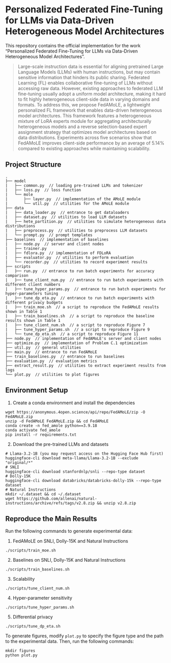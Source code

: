 # Personalized Federated Fine-Tuning for LLMs via Data-Driven Heterogeneous Model Architectures
This repository contains the official implementation for the work 
“Personalized Federated Fine-Tuning for LLMs via Data-Driven Heterogeneous Model Architectures”.
> Large-scale instruction data is essential for aligning pretrained Large Language Models (LLMs) 
> with human instructions, but may contain sensitive information that hinders its public sharing. 
> Federated Learning (FL) enables collaborative fine-tuning of LLMs without accessing raw data. 
> However, existing approaches to federated LLM fine-tuning usually adopt a uniform model architecture, 
> making it hard to fit highly heterogeneous client-side data in varying domains and formats. 
> To address this, we propose FedAMoLE, a lightweight personalized FL framework that enables 
> data-driven heterogeneous model architectures. This framework features a heterogeneous mixture of LoRA experts module 
> for aggregating architecturally heterogeneous models and a reverse selection-based expert assignment strategy 
> that optimizes model architectures based on data distributions. 
> Experiments across five scenarios show that FedAMoLE improves client-side performance 
> by an average of 5.14% compared to existing approaches while maintaining scalability.

## Project Structure
```
.
├── model
|   ├── common.py  // loading pre-trained LLMs and tokenizer
|   ├── loss.py  // loss function
|   └── mole
|       ├── layer.py  // implementation of the AMoLE module
|       └── util.py  // utilities for the AMoLE module
├── data
|   ├── data_loader.py  // entrance to get dataloaders
|   ├── dataset.py  // utilities to load LLM datasets
|   ├── hete_partition.py  // utilities to simulate heterogeneous data distributions
|   ├── preprocess.py  // utilities to preprocess LLM datasets
|   └── prompt.py  // prompt templates
├── baselines  // implementation of baselines
|   ├── node.py  // server and client nodes
|   ├── trainer.py
|   ├── fdlora.py  // implementation of FDLoRA
|   ├── evaluator.py  // utilities to perform evaluation
|   └── recorder.py  // utilities to record experiment results
├── scripts
|   ├── run.py  // entrance to run batch experiments for accuracy comparison
|   ├── tune_client_num.py  // entrance to run batch experiments with different client numbers
|   ├── tune_hyper_params.py  // entrance to run batch experiments for hyper-parameters tuning
|   ├── tune_dp_eta.py  // entrance to run batch experiments with different privacy budgets
|   ├── train_moe.sh  // a script to reproduce the FedAMoLE results shown in Table 1
|   ├── train_baselines.sh  // a script to reproduce the baseline results shown in Table 1
|   ├── tune_client_num.sh  // a script to reproduce Figure 7
|   ├── tune_hyper_params.sh  // a script to reproduce Figure 9
|   └── tune_dp_eta.sh  // a script to reproduce Figure 11
├── node.py  // inplementation of FedAMoLE's server and client nodes
├── optimize.py  // implementation of Problem C.1 optimization
├── util.py  // general utilities
├── main.py  // entrance to run FedAMoLE
├── train_baselines.py  // entrance to run baselines
├── evaluation.py  // evaluation metrics
├── extract_result.py  // utilities to extract experiment results from logs 
└── plot.py  // utilities to plot figures
```

## Environment Setup
1. Create a conda environment and install the dependencies
```shell
wget https://anonymous.4open.science/api/repo/FedAMoLE/zip -O FedAMoLE.zip
unzip -d FedAMoLE FedAMoLE.zip && cd FedAMoLE
conda create -n fed_amole python==3.9.18
conda activate fed_amole
pip install -r requirements.txt
```
2. Download the pre-trained LLMs and datasets
```shell
# Llama-3.2-1B (you may request access on the Hugging Face Hub first)
huggingface-cli download meta-llama/Llama-3.2-1B --exclude "original/*"
# SNLI
huggingface-cli download stanfordnlp/snli --repo-type dataset
# Dolly-15K
huggingface-cli download databricks/databricks-dolly-15k --repo-type dataset
# Natural Instructions
mkdir ~/.dataset && cd ~/.dataset
wget https://github.com/allenai/natural-instructions/archive/refs/tags/v2.8.zip && unzip v2.8.zip
```

## Reproduce the Main Results
Run the following commands to generate experimental data:
1. FedAMoLE on SNLI, Dolly-15K and Natural Instructions
```shell
./scripts/train_moe.sh
```
2. Baselines on SNLI, Dolly-15K and Natural Instructions
```shell
./scripts/train_baselines.sh
```
3. Scalability
```shell
./scripts/tune_client_num.sh
```
4. Hyper-parameter sensitivity
```shell
./scripts/tune_hyper_params.sh
```
5. Differential privacy
```shell
./scripts/tune_dp_eta.sh
```
To generate figures, modify `plot.py` to specify the figure type and the path to the experimental data. Then, run the following commands:
```shell
mkdir figures
python plot.py
```
